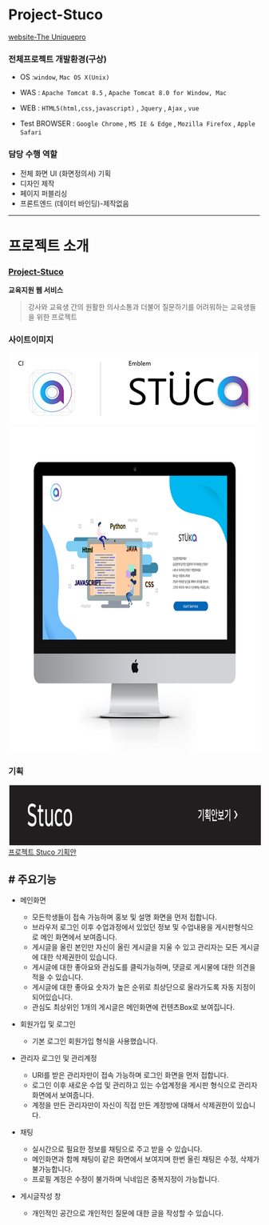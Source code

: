 # Project-Stuco
[website-The Uniquepro](http://uniquepro.pe.kr/)

### 전체프로젝트 개발환경(구상)

- OS  :`window`, `Mac OS X(Unix)`

- WAS : `Apache Tomcat 8.5` , `Apache Tomcat 8.0 for Window, Mac`

- WEB : `HTML5(html,css,javascript)` , `Jquery` , `Ajax` , `vue`

- Test BROWSER : `Google Chrome` , `MS IE & Edge` , `Mozilla Firefox` , `Apple Safari`

### 담당 수행 역할
- 전체 화면 UI (화면정의서) 기획
- 디자인 제작
- 페이지 퍼블리싱
- 프론트엔드 (데이터 바인딩)-제작없음

****

# 프로젝트 소개

###  [Project-Stuco](https://github.com/wnstkdyu/afterHackDay2018)
   **교육지원 웹 서비스**
 >강사와 교육생 간의 원활한 의사소통과 더불어 질문하기를
 어려워하는 교육생들을 위한 프로젝트


### 사이트이미지

<img src="/logo_marketing_image.PNG" width="500" height="144" hspace="2">
<img src="/imac_목업이미지2.png" width="800" height="650" hspace="2">

### 기획

[<img src="UI-Struct-img.png" width="900" height="120" hspace="2">](/화면정의서_인쇄2.pdf)
[프로젝트 Stuco 기획안](/화면정의서_인쇄2.pdf)

## # 주요기능

* 메인화면
  - 모든학생들이 접속 가능하며 홍보 및 설명 화면을 먼저 접합니다.
  - 브라우저 로그인 이후 수업과정에서 있었던 정보 및 수업내용을 게시판형식으로 메인 화면에서 보여줍니다.
  - 게시글을 올린 본인만 자신이 올린 게시글을 지울 수 있고 관리자는 모든 게시글에 대한 삭제권한이 있습니다.
  - 게시글에 대한 좋아요와 관심도를 클릭가능하며, 댓글로 게시물에 대한 의견을 적을 수 있습니다.
  - 게시글에 대한 좋아요 숫자가 높은 순위로 최상단으로 올라가도록 자동 지정이 되어있습니다.
  - 관심도 최상위인 1개의 게시글은 메인화면에 컨텐츠Box로 보여집니다.
  
* 회원가입 및 로그인
  - 기본 로그인 회원가입 형식을 사용했습니다.

* 관리자 로그인 및 관리계정
  - URI를 받은 관리자만이 접속 가능하며 로그인 화면을 먼저 접합니다.
  - 로그인 이후 새로운 수업 및 관리하고 있는 수업계정을 게시판 형식으로 관리자화면에서 보여줍니다.
  - 계정을 만든 관리자만이 자신이 직접 만든 계정방에 대해서 삭제권한이 있습니다.
  
* 채팅
  - 실시간으로 필요한 정보를 채팅으로 주고 받을 수 있습니다.
  - 메인화면과 함께 채팅이 같은 화면에서 보여지며 한번 올린 채팅은 수정, 삭제가 불가능합니다.
  - 프로필 계정은 수정이 불가하며 닉네임은 중복지정이 가능합니다.
  
* 게시글작성 창
  - 개인적인 공간으로 개인적인 질문에 대한 글을 작성할 수 있습니다.

